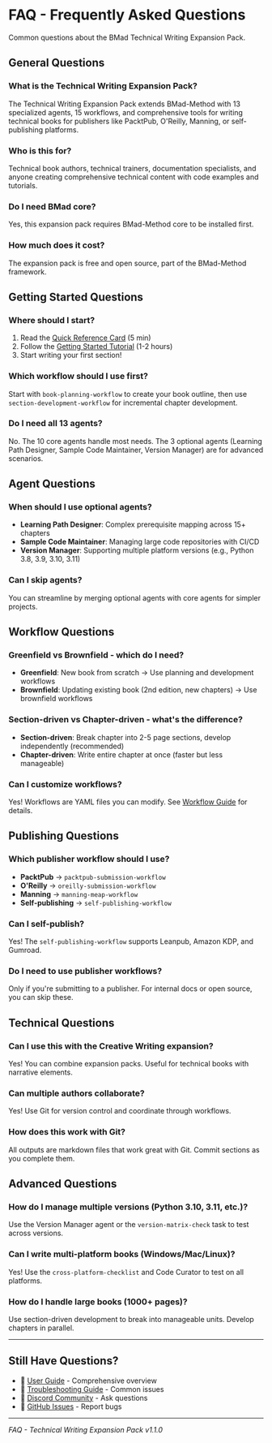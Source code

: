 # FAQ - Frequently Asked Questions

Common questions about the BMad Technical Writing Expansion Pack.

## General Questions

### What is the Technical Writing Expansion Pack?
The Technical Writing Expansion Pack extends BMad-Method with 13 specialized agents, 15 workflows, and comprehensive tools for writing technical books for publishers like PacktPub, O'Reilly, Manning, or self-publishing platforms.

### Who is this for?
Technical book authors, technical trainers, documentation specialists, and anyone creating comprehensive technical content with code examples and tutorials.

### Do I need BMad core?
Yes, this expansion pack requires BMad-Method core to be installed first.

### How much does it cost?
The expansion pack is free and open source, part of the BMad-Method framework.

## Getting Started Questions

### Where should I start?
1. Read the [Quick Reference Card](quick-reference.md) (5 min)
2. Follow the [Getting Started Tutorial](getting-started.md) (1-2 hours)
3. Start writing your first section!

### Which workflow should I use first?
Start with `book-planning-workflow` to create your book outline, then use `section-development-workflow` for incremental chapter development.

### Do I need all 13 agents?
No. The 10 core agents handle most needs. The 3 optional agents (Learning Path Designer, Sample Code Maintainer, Version Manager) are for advanced scenarios.

## Agent Questions

### When should I use optional agents?
- **Learning Path Designer**: Complex prerequisite mapping across 15+ chapters
- **Sample Code Maintainer**: Managing large code repositories with CI/CD
- **Version Manager**: Supporting multiple platform versions (e.g., Python 3.8, 3.9, 3.10, 3.11)

### Can I skip agents?
You can streamline by merging optional agents with core agents for simpler projects.

## Workflow Questions

### Greenfield vs Brownfield - which do I need?
- **Greenfield**: New book from scratch → Use planning and development workflows
- **Brownfield**: Updating existing book (2nd edition, new chapters) → Use brownfield workflows

### Section-driven vs Chapter-driven - what's the difference?
- **Section-driven**: Break chapter into 2-5 page sections, develop independently (recommended)
- **Chapter-driven**: Write entire chapter at once (faster but less manageable)

### Can I customize workflows?
Yes! Workflows are YAML files you can modify. See [Workflow Guide](workflow-guide.md) for details.

## Publishing Questions

### Which publisher workflow should I use?
- **PacktPub** → `packtpub-submission-workflow`
- **O'Reilly** → `oreilly-submission-workflow`
- **Manning** → `manning-meap-workflow`
- **Self-publishing** → `self-publishing-workflow`

### Can I self-publish?
Yes! The `self-publishing-workflow` supports Leanpub, Amazon KDP, and Gumroad.

### Do I need to use publisher workflows?
Only if you're submitting to a publisher. For internal docs or open source, you can skip these.

## Technical Questions

### Can I use this with the Creative Writing expansion?
Yes! You can combine expansion packs. Useful for technical books with narrative elements.

### Can multiple authors collaborate?
Yes! Use Git for version control and coordinate through workflows.

### How does this work with Git?
All outputs are markdown files that work great with Git. Commit sections as you complete them.

## Advanced Questions

### How do I manage multiple versions (Python 3.10, 3.11, etc.)?
Use the Version Manager agent or the `version-matrix-check` task to test across versions.

### Can I write multi-platform books (Windows/Mac/Linux)?
Yes! Use the `cross-platform-checklist` and Code Curator to test on all platforms.

### How do I handle large books (1000+ pages)?
Use section-driven development to break into manageable units. Develop chapters in parallel.

---

## Still Have Questions?

- 📖 [User Guide](user-guide.md) - Comprehensive overview
- 🔧 [Troubleshooting Guide](troubleshooting.md) - Common issues
- 💬 [Discord Community](https://discord.gg/gk8jAdXWmj) - Ask questions
- 🐛 [GitHub Issues](https://github.com/bmadcode/bmad-method/issues) - Report bugs

---

*FAQ - Technical Writing Expansion Pack v1.1.0*
